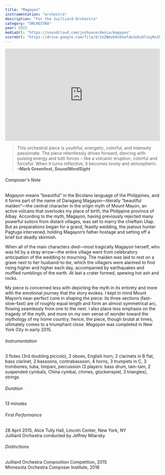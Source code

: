 ```yaml
---
title: "Magayon"
instrumentation: "orchestra"
description: "For the Juilliard Orchestra"
category: "ORCHESTRA"
year: 2015
mediaUrl: "https://soundcloud.com/joshuacerdenia/magayon"
scoreUrl: "https://drive.google.com/file/d/1nZNmvb9zOxwfabJeXud7ieyRxSkikxOF/view?usp=sharing"
---
```


<iframe class="mb-3" src="https://w.soundcloud.com/player/?url=https%3A//api.soundcloud.com/tracks/204090592&amp;auto_play=false&amp;hide_related=false&amp;show_comments=false&amp;show_user=true&amp;show_reposts=false&amp;visual=true" width="100%" height="300" frameborder="no" scrolling="no"></iframe>

>This orchestral piece is youthful, energetic, colorful, and intensely passionate.  The piece relentlessly drives forward, dancing with pulsing energy and tutti forces – like a volcanic eruption, colorful and forceful. When it turns reflective, it becomes lovely and atmospheric.\
**–Mark Greenfest, _SoundWordSight_**

###### Composer's Note

_Magayon_ means “beautiful” in the Bicolano language of the Philippines, and it forms part of the name of Daragang Magayon—literally “beautiful maiden”—the central character in the origin myth of Mount Mayon, an active volcano that overlooks my place of birth, the Philippine province of Albay. According to the myth, Magayon, having previously rejected many powerful suitors from distant villages, was set to marry the chieftain Ulap. But as preparations began for a grand, feastly wedding, the jealous hunter Pagtuga intervened, holding Magayon’s father hostage and setting off a brief but deadly skirmish.

When all of the main characters died—most tragically Magayon herself, who was hit by a stray arrow—the entire village went from celebratory anticipation of the wedding to mourning. The maiden was laid to rest on a grave next to her husband-to-be, which the villagers were alarmed to find rising higher and higher each day, accompanied by earthquakes and muffled rumblings of the earth. At last a crater formed, spewing hot ash and rocks.

My piece is concerned less with depicting the myth in its entirety and more with the emotional journey that the story evokes. I kept in mind Mount Mayon’s near-perfect cone in shaping the piece: its three sections (fast–slow–fast) are of roughly equal length and form an almost symmetrical arc, flowing seamlessly from one to the next. I also place less emphasis on the tragedy of the myth, and more on my own sense of wonder toward the mythology of my home country; hence, the piece, though brutal at times, ultimately comes to a triumphant close. _Magayon_ was completed in New York City in early 2015.

###### Instrumentation
 3 flutes (3rd doubling piccolo), 2 oboes, English horn, 2 clarinets in B flat, bass clarinet, 2 bassoons, contrabassoon, 4 horns, 3 trumpets in C, 3 trombones, tuba, timpani, percussion (3 players: bass drum, tam-tam, 2 suspended cymbals, China cymbal, chimes, glockenspiel, 3 triangles), strings

###### Duration
 13 minutes

###### First Performance
 28 April 2015, Alice Tully Hall, Lincoln Center, New York, NY\
 Juilliard Orchestra conducted by Jeffrey Milarsky

###### Distinctions
Juilliard Orchestra Composition Competition, 2015\
Minnesota Orchestra Composer Institute, 2016